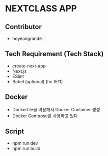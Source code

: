 # NEXTCLASS APP
## Contributor
- hoyeongrande

## Tech Requirement (Tech Stack)
- create-next-app
- Next.js
- ESlint
- Babel (optional) (for IE11)

## Docker
- Dockerfile을 이용해서 Docker Container 생성
- Docker Compose를 사용하고 있다

## Script
- npm run dev
- npm run build